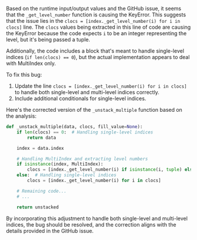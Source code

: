 Based on the runtime input/output values and the GitHub issue, it seems that the `_get_level_number` function is causing the KeyError. This suggests that the issue lies in the `clocs = [index._get_level_number(i) for i in clocs]` line. The `clocs` values being extracted in this line of code are causing the KeyError because the code expects `i` to be an integer representing the level, but it's being passed a tuple.

Additionally, the code includes a block that's meant to handle single-level indices (`if len(clocs) == 0`), but the actual implementation appears to deal with MultiIndex only.

To fix this bug:
1. Update the line `clocs = [index._get_level_number(i) for i in clocs]` to handle both single-level and multi-level indices correctly.
2. Include additional conditionals for single-level indices.

Here's the corrected version of the `_unstack_multiple` function based on the analysis:

```python
def _unstack_multiple(data, clocs, fill_value=None):
    if len(clocs) == 0:  # Handling single-level indices
        return data

    index = data.index

    # Handling MultiIndex and extracting level numbers
    if isinstance(index, MultiIndex):
        clocs = [index._get_level_number(i) if isinstance(i, tuple) else i for i in clocs]
    else:  # Handling single-level indices
        clocs = [index._get_level_number(i) for i in clocs]

    # Remaining code...
    # ...

    return unstacked
```

By incorporating this adjustment to handle both single-level and multi-level indices, the bug should be resolved, and the correction aligns with the details provided in the GitHub issue.